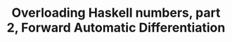 ---
title: Overloading Haskell numbers, part 2, Forward Automatic Differentiation
url: http://augustss.blogspot.com/2007/04/overloading-haskell-numbers-part-2.html
authors:
- Lennart Augustsson
type: article
tags:
- differentiation
doHaskell-type: blog post
dohaskell-year: 2007
---